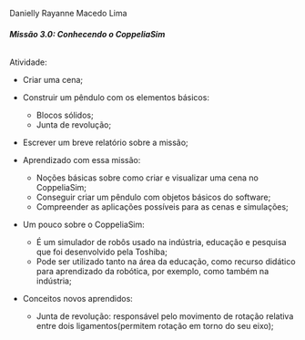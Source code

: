 ﻿Danielly Rayanne Macedo Lima 
###### **Missão 3.0: Conhecendo o CoppeliaSim**
Atividade:

- Criar uma cena;
- Construir um pêndulo com os elementos básicos:
  - Blocos sólidos;
  - Junta de revolução;
- Escrever um breve relatório sobre a missão;

- Aprendizado com essa missão:
	- Noções básicas sobre como criar e visualizar uma cena no CoppeliaSim;
	- Conseguir criar um pêndulo com objetos básicos do software;
	- Compreender as aplicações possíveis para as cenas e simulações;

- Um pouco sobre o CoppeliaSim:
	- É um simulador de robôs usado na indústria, educação e pesquisa que foi desenvolvido pela Toshiba;
	- Pode ser utilizado tanto na área da educação, como recurso didático para aprendizado da robótica, por exemplo, como também na indústria;

- Conceitos novos aprendidos:
	- Junta de revolução: responsável pelo movimento de rotação relativa entre dois ligamentos(permitem rotação em torno do seu eixo);
 
